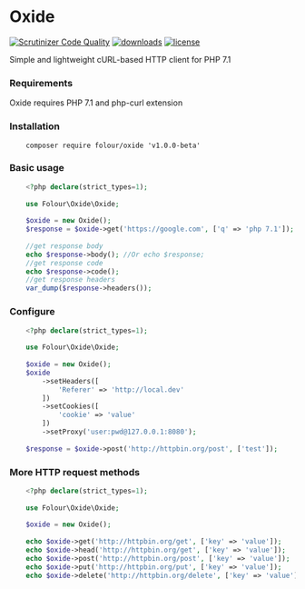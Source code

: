 # Oxide
[![Scrutinizer Code Quality](https://scrutinizer-ci.com/g/folour/oxide/badges/quality-score.png?b=master)](https://scrutinizer-ci.com/g/folour/oxide/?branch=master)
[![downloads](https://poser.pugx.org/folour/oxide/downloads.png)](https://packagist.org/packages/folour/oxide)
[![license](https://poser.pugx.org/folour/oxide/license.png)](https://packagist.org/packages/folour/oxide)

Simple and lightweight cURL-based HTTP client for PHP 7.1

### Requirements
Oxide requires PHP 7.1 and php-curl extension

### Installation
```
    composer require folour/oxide 'v1.0.0-beta'
```

### Basic usage
```php
    <?php declare(strict_types=1);
    
    use Folour\Oxide\Oxide;
    
    $oxide = new Oxide();
    $response = $oxide->get('https://google.com', ['q' => 'php 7.1']);
    
    //get response body
    echo $response->body(); //Or echo $response;
    //get response code
    echo $response->code();
    //get response headers
    var_dump($response->headers());
```

### Configure
```php
    <?php declare(strict_types=1);
    
    use Folour\Oxide\Oxide;
    
    $oxide = new Oxide();
    $oxide
        ->setHeaders([
            'Referer' => 'http://local.dev'
        ])
        ->setCookies([
            'cookie' => 'value'
        ])
        ->setProxy('user:pwd@127.0.0.1:8080');
    
    $response = $oxide->post('http://httpbin.org/post', ['test']);
```

### More HTTP request methods
```php
    <?php declare(strict_types=1);
    
    use Folour\Oxide\Oxide;
    
    $oxide = new Oxide();
    
    echo $oxide->get('http://httpbin.org/get', ['key' => 'value']);
    echo $oxide->head('http://httpbin.org/get', ['key' => 'value']);
    echo $oxide->post('http://httpbin.org/post', ['key' => 'value']);
    echo $oxide->put('http://httpbin.org/put', ['key' => 'value']);
    echo $oxide->delete('http://httpbin.org/delete', ['key' => 'value']);
```